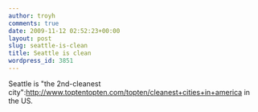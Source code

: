 ```yaml
---
author: troyh
comments: true
date: 2009-11-12 02:52:23+00:00
layout: post
slug: seattle-is-clean
title: Seattle is clean
wordpress_id: 3851
---
```


Seattle is "the 2nd-cleanest city":http://www.toptentopten.com/topten/cleanest+cities+in+america in the US.
